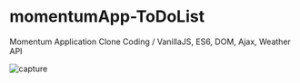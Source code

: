 # momentumApp-ToDoList
Momentum Application Clone Coding / VanillaJS, ES6, DOM, Ajax, Weather API

![capture](https://user-images.githubusercontent.com/48729083/81580219-1effd580-93e8-11ea-9758-cf6e27153e9f.JPG)

